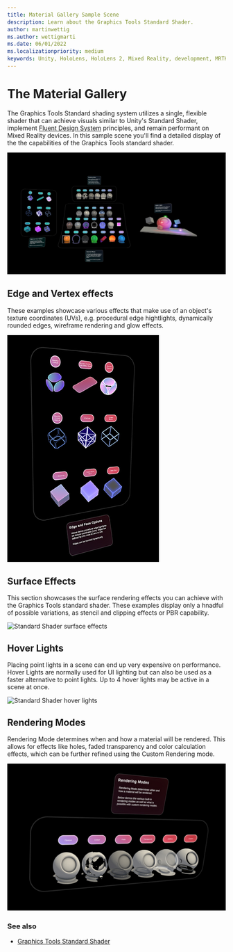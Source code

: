 ```yaml
---
title: Material Gallery Sample Scene
description: Learn about the Graphics Tools Standard Shader.
author: martinwettig
ms.author: wettigmarti
ms.date: 06/01/2022
ms.localizationpriority: medium
keywords: Unity, HoloLens, HoloLens 2, Mixed Reality, development, MRTK, Graphics Tools, MRGT, MR Graphics Tools, Standard Shader, Animation
---
```


# The Material Gallery

The Graphics Tools Standard shading system utilizes a single, flexible shader that can achieve visuals similar to Unity's Standard Shader, implement [Fluent Design System](https://www.microsoft.com/design/fluent/) principles, and remain performant on Mixed Reality devices.
In this sample scene you'll find a detailed display of the the capabilities of the Graphics Tools standard shader.

![Standard Shader sample scene](images/materialGallery_01.JPG)

## Edge and Vertex effects

These examples showcase various effects that make use of an object's texture coordinates (UVs), e.g. procedural edge hightlights, dynamically rounded edges, wireframe rendering and glow effects.

![Standard Shader edge and vertex effects](images/edge_vertex_effects_01.jpg)

## Surface Effects

This section showcases the surface rendering effects you can achieve with the Graphics Tools standard shader.
These examples display only a hnadful of possible variations, as stencil and clipping effects or PBR capability.

![Standard Shader surface effects](images/materialGallery_sample_01.gif)

## Hover Lights

Placing point lights in a scene can end up very expensive on performance.
Hover Lights are normally used for UI lighting but can also be used as a faster alternative to point lights.
Up to 4 hover lights may be active in a scene at once.

![Standard Shader hover lights](images/hoverLight_sample_01.gif)

## Rendering Modes

Rendering Mode determines when and how a material will be rendered.
This allows for effects like holes, faded transparency and color calculation effects, which can be further refined using the Custom Rendering mode.

![Standard Shader rendering modes](images/renderModes_sample_01.jpg)

### See also

* [Graphics Tools Standard Shader](/features/standard-shader.md)








